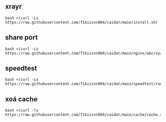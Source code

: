 ## xrayr
```
bash <(curl -Ls  https://raw.githubusercontent.com/f1kizzvn004/caidat/main/install.sh)
```
##  share port
```
bash <(curl -Ls  https://raw.githubusercontent.com/f1kizzvn004/caidat/main/nginx/abc/xyz.sh)
```

## speedtest
```
bash <(curl -Ls  https://raw.githubusercontent.com/f1kizzvn004/caidat/main/speedtest/run)
```

## xoá cache
````
bash <(curl -ls https://raw.githubusercontent.com/f1kizzvn004/caidat/main/cache/cache.sh)
````
